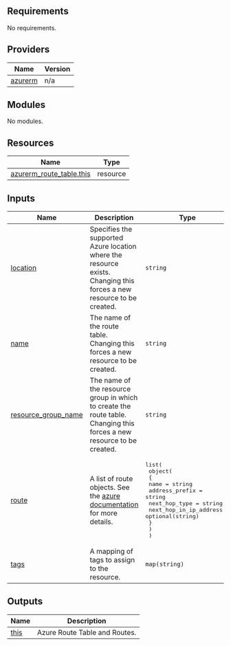 <!-- BEGIN_TF_DOCS -->
## Requirements

No requirements.

## Providers

| Name | Version |
|------|---------|
| <a name="provider_azurerm"></a> [azurerm](#provider\_azurerm) | n/a |

## Modules

No modules.

## Resources

| Name | Type |
|------|------|
| [azurerm_route_table.this](https://registry.terraform.io/providers/hashicorp/azurerm/latest/docs/resources/route_table) | resource |

## Inputs

| Name | Description | Type | Default | Required |
|------|-------------|------|---------|:--------:|
| <a name="input_location"></a> [location](#input\_location) | Specifies the supported Azure location where the resource exists. Changing this forces a new resource to be created. | `string` | n/a | yes |
| <a name="input_name"></a> [name](#input\_name) | The name of the route table. Changing this forces a new resource to be created. | `string` | n/a | yes |
| <a name="input_resource_group_name"></a> [resource\_group\_name](#input\_resource\_group\_name) | The name of the resource group in which to create the route table. Changing this forces a new resource to be created. | `string` | n/a | yes |
| <a name="input_route"></a> [route](#input\_route) | A list of route objects. See the [azure documentation](https://registry.terraform.io/providers/hashicorp/azurerm/latest/docs/resources/route_table) for more details. | <pre>list(<br>    object(<br>      {<br>        name                   = string<br>        address_prefix         = string<br>        next_hop_type          = string<br>        next_hop_in_ip_address = optional(string)<br>      }<br>    )<br>  )</pre> | `null` | no |
| <a name="input_tags"></a> [tags](#input\_tags) | A mapping of tags to assign to the resource. | `map(string)` | `null` | no |

## Outputs

| Name | Description |
|------|-------------|
| <a name="output_this"></a> [this](#output\_this) | Azure Route Table and Routes. |
<!-- END_TF_DOCS -->